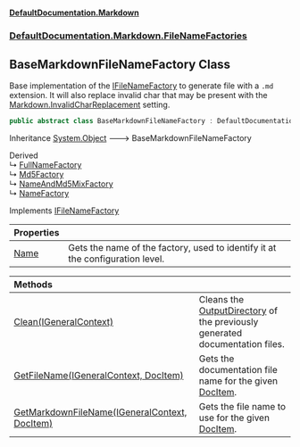 #### [DefaultDocumentation\.Markdown](../../../../index.md 'index')
### [DefaultDocumentation\.Markdown\.FileNameFactories](../../../../index.md#DefaultDocumentation.Markdown.FileNameFactories 'DefaultDocumentation\.Markdown\.FileNameFactories')

## BaseMarkdownFileNameFactory Class

Base implementation of the [IFileNameFactory](https://github.com/Doraku/DefaultDocumentation/blob/master/documentation/api/DefaultDocumentation/Api/IFileNameFactory/index.md 'DefaultDocumentation\.Api\.IFileNameFactory') to generate file with a `.md` extension\.
It will also replace invalid char that may be present with the [Markdown\.InvalidCharReplacement](https://github.com/Doraku/DefaultDocumentation#invalidcharreplacement 'https://github\.com/Doraku/DefaultDocumentation\#invalidcharreplacement') setting\.

```csharp
public abstract class BaseMarkdownFileNameFactory : DefaultDocumentation.Api.IFileNameFactory
```

Inheritance [System\.Object](https://docs.microsoft.com/en-us/dotnet/api/System.Object 'System\.Object') &#129106; BaseMarkdownFileNameFactory

Derived  
&#8627; [FullNameFactory](../FullNameFactory/index.md 'DefaultDocumentation\.Markdown\.FileNameFactories\.FullNameFactory')  
&#8627; [Md5Factory](../Md5Factory/index.md 'DefaultDocumentation\.Markdown\.FileNameFactories\.Md5Factory')  
&#8627; [NameAndMd5MixFactory](../NameAndMd5MixFactory/index.md 'DefaultDocumentation\.Markdown\.FileNameFactories\.NameAndMd5MixFactory')  
&#8627; [NameFactory](../NameFactory/index.md 'DefaultDocumentation\.Markdown\.FileNameFactories\.NameFactory')

Implements [IFileNameFactory](https://github.com/Doraku/DefaultDocumentation/blob/master/documentation/api/DefaultDocumentation/Api/IFileNameFactory/index.md 'DefaultDocumentation\.Api\.IFileNameFactory')

| Properties | |
| :--- | :--- |
| [Name](Name.md 'DefaultDocumentation\.Markdown\.FileNameFactories\.BaseMarkdownFileNameFactory\.Name') | Gets the name of the factory, used to identify it at the configuration level\. |

| Methods | |
| :--- | :--- |
| [Clean\(IGeneralContext\)](Clean(IGeneralContext).md 'DefaultDocumentation\.Markdown\.FileNameFactories\.BaseMarkdownFileNameFactory\.Clean\(DefaultDocumentation\.IGeneralContext\)') | Cleans the [OutputDirectory](https://github.com/Doraku/DefaultDocumentation/blob/master/documentation/api/DefaultDocumentation/ISettings/OutputDirectory.md 'DefaultDocumentation\.ISettings\.OutputDirectory') of the previously generated documentation files\. |
| [GetFileName\(IGeneralContext, DocItem\)](GetFileName(IGeneralContext,DocItem).md 'DefaultDocumentation\.Markdown\.FileNameFactories\.BaseMarkdownFileNameFactory\.GetFileName\(DefaultDocumentation\.IGeneralContext, DefaultDocumentation\.Models\.DocItem\)') | Gets the documentation file name for the given [DocItem](https://github.com/Doraku/DefaultDocumentation/blob/master/documentation/api/DefaultDocumentation/Models/DocItem/index.md 'DefaultDocumentation\.Models\.DocItem')\. |
| [GetMarkdownFileName\(IGeneralContext, DocItem\)](GetMarkdownFileName(IGeneralContext,DocItem).md 'DefaultDocumentation\.Markdown\.FileNameFactories\.BaseMarkdownFileNameFactory\.GetMarkdownFileName\(DefaultDocumentation\.IGeneralContext, DefaultDocumentation\.Models\.DocItem\)') | Gets the file name to use for the given [DocItem](https://github.com/Doraku/DefaultDocumentation/blob/master/documentation/api/DefaultDocumentation/Models/DocItem/index.md 'DefaultDocumentation\.Models\.DocItem')\. |
